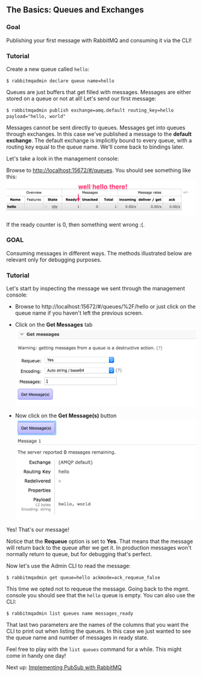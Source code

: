 ## The Basics: Queues and Exchanges

### Goal

Publishing your first message with RabbitMQ and consuming it via the CLI!

### Tutorial

Create a new queue called `hello`:

```
$ rabbitmqadmin declare queue name=hello
```

Queues are just buffers that get filled with messages. Messages are either stored on a queue or not at all! Let's send our first message:

```
$ rabbitmqadmin publish exchange=amq.default routing_key=hello payload="hello, world"
```

Messages cannot be sent directly to queues. Messages get into queues through exchanges. In this case we've published a message to the **default exchange**. The default exchange is implicitly bound to every queue, with a routing key equal to the queue name. We'll come back to bindings later.

Let's take a look in the management console:

Browse to [http://localhost:15672/#/queues](http://localhost:15672/#/queues). You should see something like this:  
![Queues](/images/basics/mgmt-1.png)  

If the ready counter is 0, then something went wrong :(.

### GOAL

Consuming messages in different ways. The methods illustrated below are relevant only for debugging purposes.

### Tutorial

Let's start by inspecting the message we sent through the management console:


* Browse to http://localhost:15672/#/queues/%2F/hello or just click on the queue name if you haven't left the previous screen.
* Click on the **Get Messages** tab   
![Get Messages Tab](/images/basics/mgmt-2.png)  

* Now click on the **Get Message(s)** button
![Get Messages Button](/images/basics/mgmt-3.png)  

Yes! That's our message!

Notice that the **Requeue** option is set to **Yes**. That means that the message will return back to the queue after we get it. In production messages won't normally return to queue, but for debugging that's perfect.

Now let's use the Admin CLI to read the message:

```
$ rabbitmqadmin get queue=hello ackmode=ack_requeue_false
```

This time we opted not to requeue the message. Going back to the mgmt. console you should see that the `hello` queue is empty. You can also use the CLI:

```
$ rabbitmqadmin list queues name messages_ready
```

That last two parameters are the names of the columns that you want the CLI to print out when listing the queues. In this case we just wanted to see the queue name and number of messages in ready state.

Feel free to play with the `list queues` command for a while. This might come in handy one day!

Next up: [Implementing PubSub with RabbitMQ](pubsub.md)
